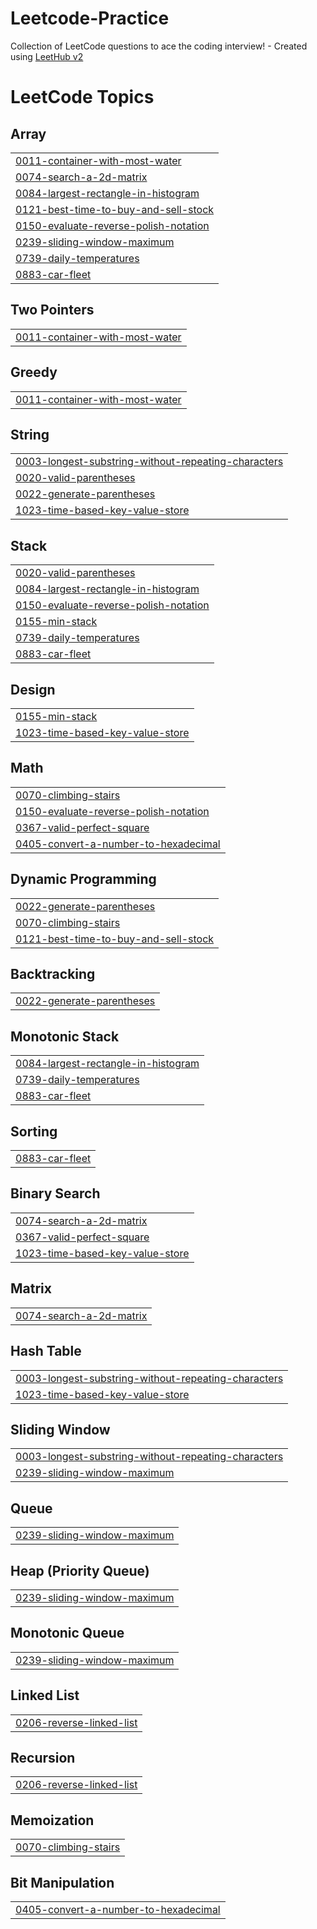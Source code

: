 # Leetcode-Practice
Collection of LeetCode questions to ace the coding interview! - Created using [LeetHub v2](https://github.com/arunbhardwaj/LeetHub-2.0)

<!---LeetCode Topics Start-->
# LeetCode Topics
## Array
|  |
| ------- |
| [0011-container-with-most-water](https://github.com/Photon3009/Leetcode-Practice/tree/master/0011-container-with-most-water) |
| [0074-search-a-2d-matrix](https://github.com/Photon3009/Leetcode-Practice/tree/master/0074-search-a-2d-matrix) |
| [0084-largest-rectangle-in-histogram](https://github.com/Photon3009/Leetcode-Practice/tree/master/0084-largest-rectangle-in-histogram) |
| [0121-best-time-to-buy-and-sell-stock](https://github.com/Photon3009/Leetcode-Practice/tree/master/0121-best-time-to-buy-and-sell-stock) |
| [0150-evaluate-reverse-polish-notation](https://github.com/Photon3009/Leetcode-Practice/tree/master/0150-evaluate-reverse-polish-notation) |
| [0239-sliding-window-maximum](https://github.com/Photon3009/Leetcode-Practice/tree/master/0239-sliding-window-maximum) |
| [0739-daily-temperatures](https://github.com/Photon3009/Leetcode-Practice/tree/master/0739-daily-temperatures) |
| [0883-car-fleet](https://github.com/Photon3009/Leetcode-Practice/tree/master/0883-car-fleet) |
## Two Pointers
|  |
| ------- |
| [0011-container-with-most-water](https://github.com/Photon3009/Leetcode-Practice/tree/master/0011-container-with-most-water) |
## Greedy
|  |
| ------- |
| [0011-container-with-most-water](https://github.com/Photon3009/Leetcode-Practice/tree/master/0011-container-with-most-water) |
## String
|  |
| ------- |
| [0003-longest-substring-without-repeating-characters](https://github.com/Photon3009/Leetcode-Practice/tree/master/0003-longest-substring-without-repeating-characters) |
| [0020-valid-parentheses](https://github.com/Photon3009/Leetcode-Practice/tree/master/0020-valid-parentheses) |
| [0022-generate-parentheses](https://github.com/Photon3009/Leetcode-Practice/tree/master/0022-generate-parentheses) |
| [1023-time-based-key-value-store](https://github.com/Photon3009/Leetcode-Practice/tree/master/1023-time-based-key-value-store) |
## Stack
|  |
| ------- |
| [0020-valid-parentheses](https://github.com/Photon3009/Leetcode-Practice/tree/master/0020-valid-parentheses) |
| [0084-largest-rectangle-in-histogram](https://github.com/Photon3009/Leetcode-Practice/tree/master/0084-largest-rectangle-in-histogram) |
| [0150-evaluate-reverse-polish-notation](https://github.com/Photon3009/Leetcode-Practice/tree/master/0150-evaluate-reverse-polish-notation) |
| [0155-min-stack](https://github.com/Photon3009/Leetcode-Practice/tree/master/0155-min-stack) |
| [0739-daily-temperatures](https://github.com/Photon3009/Leetcode-Practice/tree/master/0739-daily-temperatures) |
| [0883-car-fleet](https://github.com/Photon3009/Leetcode-Practice/tree/master/0883-car-fleet) |
## Design
|  |
| ------- |
| [0155-min-stack](https://github.com/Photon3009/Leetcode-Practice/tree/master/0155-min-stack) |
| [1023-time-based-key-value-store](https://github.com/Photon3009/Leetcode-Practice/tree/master/1023-time-based-key-value-store) |
## Math
|  |
| ------- |
| [0070-climbing-stairs](https://github.com/Photon3009/Leetcode-Practice/tree/master/0070-climbing-stairs) |
| [0150-evaluate-reverse-polish-notation](https://github.com/Photon3009/Leetcode-Practice/tree/master/0150-evaluate-reverse-polish-notation) |
| [0367-valid-perfect-square](https://github.com/Photon3009/Leetcode-Practice/tree/master/0367-valid-perfect-square) |
| [0405-convert-a-number-to-hexadecimal](https://github.com/Photon3009/Leetcode-Practice/tree/master/0405-convert-a-number-to-hexadecimal) |
## Dynamic Programming
|  |
| ------- |
| [0022-generate-parentheses](https://github.com/Photon3009/Leetcode-Practice/tree/master/0022-generate-parentheses) |
| [0070-climbing-stairs](https://github.com/Photon3009/Leetcode-Practice/tree/master/0070-climbing-stairs) |
| [0121-best-time-to-buy-and-sell-stock](https://github.com/Photon3009/Leetcode-Practice/tree/master/0121-best-time-to-buy-and-sell-stock) |
## Backtracking
|  |
| ------- |
| [0022-generate-parentheses](https://github.com/Photon3009/Leetcode-Practice/tree/master/0022-generate-parentheses) |
## Monotonic Stack
|  |
| ------- |
| [0084-largest-rectangle-in-histogram](https://github.com/Photon3009/Leetcode-Practice/tree/master/0084-largest-rectangle-in-histogram) |
| [0739-daily-temperatures](https://github.com/Photon3009/Leetcode-Practice/tree/master/0739-daily-temperatures) |
| [0883-car-fleet](https://github.com/Photon3009/Leetcode-Practice/tree/master/0883-car-fleet) |
## Sorting
|  |
| ------- |
| [0883-car-fleet](https://github.com/Photon3009/Leetcode-Practice/tree/master/0883-car-fleet) |
## Binary Search
|  |
| ------- |
| [0074-search-a-2d-matrix](https://github.com/Photon3009/Leetcode-Practice/tree/master/0074-search-a-2d-matrix) |
| [0367-valid-perfect-square](https://github.com/Photon3009/Leetcode-Practice/tree/master/0367-valid-perfect-square) |
| [1023-time-based-key-value-store](https://github.com/Photon3009/Leetcode-Practice/tree/master/1023-time-based-key-value-store) |
## Matrix
|  |
| ------- |
| [0074-search-a-2d-matrix](https://github.com/Photon3009/Leetcode-Practice/tree/master/0074-search-a-2d-matrix) |
## Hash Table
|  |
| ------- |
| [0003-longest-substring-without-repeating-characters](https://github.com/Photon3009/Leetcode-Practice/tree/master/0003-longest-substring-without-repeating-characters) |
| [1023-time-based-key-value-store](https://github.com/Photon3009/Leetcode-Practice/tree/master/1023-time-based-key-value-store) |
## Sliding Window
|  |
| ------- |
| [0003-longest-substring-without-repeating-characters](https://github.com/Photon3009/Leetcode-Practice/tree/master/0003-longest-substring-without-repeating-characters) |
| [0239-sliding-window-maximum](https://github.com/Photon3009/Leetcode-Practice/tree/master/0239-sliding-window-maximum) |
## Queue
|  |
| ------- |
| [0239-sliding-window-maximum](https://github.com/Photon3009/Leetcode-Practice/tree/master/0239-sliding-window-maximum) |
## Heap (Priority Queue)
|  |
| ------- |
| [0239-sliding-window-maximum](https://github.com/Photon3009/Leetcode-Practice/tree/master/0239-sliding-window-maximum) |
## Monotonic Queue
|  |
| ------- |
| [0239-sliding-window-maximum](https://github.com/Photon3009/Leetcode-Practice/tree/master/0239-sliding-window-maximum) |
## Linked List
|  |
| ------- |
| [0206-reverse-linked-list](https://github.com/Photon3009/Leetcode-Practice/tree/master/0206-reverse-linked-list) |
## Recursion
|  |
| ------- |
| [0206-reverse-linked-list](https://github.com/Photon3009/Leetcode-Practice/tree/master/0206-reverse-linked-list) |
## Memoization
|  |
| ------- |
| [0070-climbing-stairs](https://github.com/Photon3009/Leetcode-Practice/tree/master/0070-climbing-stairs) |
## Bit Manipulation
|  |
| ------- |
| [0405-convert-a-number-to-hexadecimal](https://github.com/Photon3009/Leetcode-Practice/tree/master/0405-convert-a-number-to-hexadecimal) |
<!---LeetCode Topics End-->